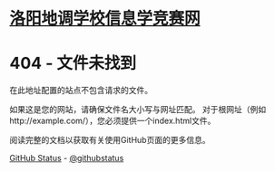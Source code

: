 # [洛阳地调学校信息学竞赛网](/)
# 404 - 文件未找到

在此地址配置的站点不包含请求的文件。

如果这是您的网站，请确保文件名大小写与网址匹配。
对于根网址（例如http://example.com/），您必须提供一个index.html文件。

阅读完整的文档以获取有关使用GitHub页面的更多信息。

[GitHub Status](https://status.github.com/) - [@githubstatus](https://twitter.com/githubstatus)
